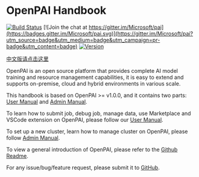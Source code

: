# OpenPAI Handbook

[![Build Status](https://github.com/microsoft/pai/workflows/CI/badge.svg)](https://github.com/microsoft/pai/actions)
[![Join the chat at https://gitter.im/Microsoft/pai](https://badges.gitter.im/Microsoft/pai.svg)](https://gitter.im/Microsoft/pai?utm_source=badge&utm_medium=badge&utm_campaign=pr-badge&utm_content=badge)
[![Version](https://img.shields.io/github/release/Microsoft/pai.svg)](https://github.com/Microsoft/pai/releases/latest)

[中文版请点击这里](https://openpai.readthedocs.io/zh_CN/latest/)

OpenPAI is an open source platform that provides complete AI model training and resource management capabilities, it is easy to extend and supports on-premise, cloud and hybrid environments in various scale.

This handbook is based on OpenPAI >= v1.0.0, and it contains two parts: [User Manual](./manual/cluster-user/README.md) and [Admin Manual](./manual/cluster-admin/README.md).

To learn how to submit job, debug job, manage data, use Marketplace and VSCode extension on OpenPAI, please follow our [User Manual](./manual/cluster-user/README.md).

To set up a new cluster, learn how to manage cluster on OpenPAI, please follow [Admin Manual](./manual/cluster-admin/README.md).

To view a general introduction of OpenPAI, please refer to the [Github Readme](https://github.com/microsoft/pai/blob/master/README.md).

For any issue/bug/feature request, please submit it to [GitHub](https://github.com/microsoft/pai).
